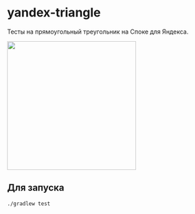 # yandex-triangle
Тесты на прямоугольный треугольник на Споке для Яндекса.

<img src=http://samlib.ru/img/a/amarin_e/leonard_nimoy_i_am_spock/leonard_nimoy_i_am_spock-2.jpg width=300 />

## Для запуска
    ./gradlew test
